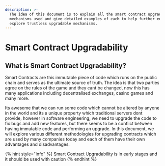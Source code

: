 ```yaml
---
description: >-
  The idea of this document is to explain all the smart contract upgrade
  mechanisms used and give detailed examples of each to help further educate and
  explore trustless upgradable mechanisms.
---
```


# Smart Contract Upgradability

## What is Smart Contract Upgradability?

Smart Contracts are this immutable piece of code which runs on the public chain and serves as the ultimate source of truth. The idea is that two parties agree on the rules of the game and they cant be changed, now this has many applications including decentralised exchanges, casino games and many more.

Its awesome that we can run some code which cannot be altered by anyone in the world and its a unique property which traditional servers dont provide, however in software engineering, we need to upgrade the code to fix bugs and add new features, but there seems to be a conflict between having immutable code and performing an upgrade. In this document, we will explore various different methodologies for upgrading contracts which are used by many companies today and each of them have their own advantages and disadvantages.  

{% hint style="info" %}
 Smart Contract Upgradability is in early stages and it should be used with caution
{% endhint %}



